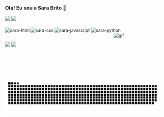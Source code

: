 ### Olá! Eu sou a Sara Brito 👋

<div>
  <img heigth=180em width=400em src = "https://github-readme-stats.vercel.app/api?username=SarahBrito&show_icons=true&theme=tokyonight"/>
  <img heigth=180em src = "https://github-readme-stats.vercel.app/api/top-langs/?username=SarahBrito&layout=compact&theme=tokyonight"/>
</div>

<div style = "display:inline_block">
 <br>
 <img align="center" alt="sara-html" width=30em heigth=30em src="https://cdn.jsdelivr.net/gh/devicons/devicon/icons/html5/html5-original.svg" />
 <img align="center" alt="sara-css" width=30em heigth=30em src="https://cdn.jsdelivr.net/gh/devicons/devicon/icons/css3/css3-original.svg" />
 <img align="center" alt="sara-javascript" width=30em heigth=30em src="https://cdn.jsdelivr.net/gh/devicons/devicon/icons/javascript/javascript-original.svg" />
 <img align="center" alt="sara-python" width=30em heigth=30em src="https://cdn.jsdelivr.net/gh/devicons/devicon/icons/python/python-original.svg" />
 <img align="right" alt="gif" src="https://i.picasion.com/pic91/ba040eea81db43c481f69b8aa485b247.gif" width="150" height="150" border="0" alt="https://picasion.com/" />
</div>

##

<div>
 
  <a href="https://www.linkedin.com/in/sara-brito-49312a211/" target="_blank" ><img src="https://img.shields.io/badge/LinkedIn-0077B5?style=for-the-badge&logo=linkedin&logoColor=white" target="_blank"></a>
  <a href="https://www.instagram.com/sara_bds_/" target="_blank" ><img src="https://img.shields.io/badge/Instagram-E4405F?style=for-the-badge&logo=instagram&logoColor=white"></a>
</div>


![Snake animation](https://github.com/SarahBrito/SarahBrito/blob/output/github-contribution-grid-snake.svg)





